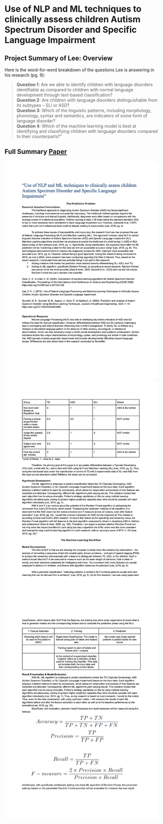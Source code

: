 # Use of NLP and ML techniques to clinically assess children Autism Spectrum Disorder and Specific Language Impairment

## Project Summary of Lee: Overview
Here is the word-for-word breakdown of the questions Lee is answering in his research (pg. 9):
> **Question 1**: Are we able to identify children with language disorders identifiable as compared to children with normal language development through text-based classification? <br>
> **Question 2**: Are children with language disorders distinguishable from its subtypes – SLI or ASD? <br>
> **Question 3**: Which of the linguistic patterns, including morphology, phonology, syntax and semantics, are indicators of some form of language disorder? <br>
> **Question 4**: Which of the machine learning model is best at identifying and classifying children with language disorders compared to their counterparts?”

## Full Summary [Paper](/Literature/Lee_Research/Lee_LiteraturePaper.pdf)
![](/Literature/Lee_Research/Lee_1.png)
![](/Literature/Lee_Research/Lee_2.png)
![](/Literature/Lee_Research/Lee_3.png)
